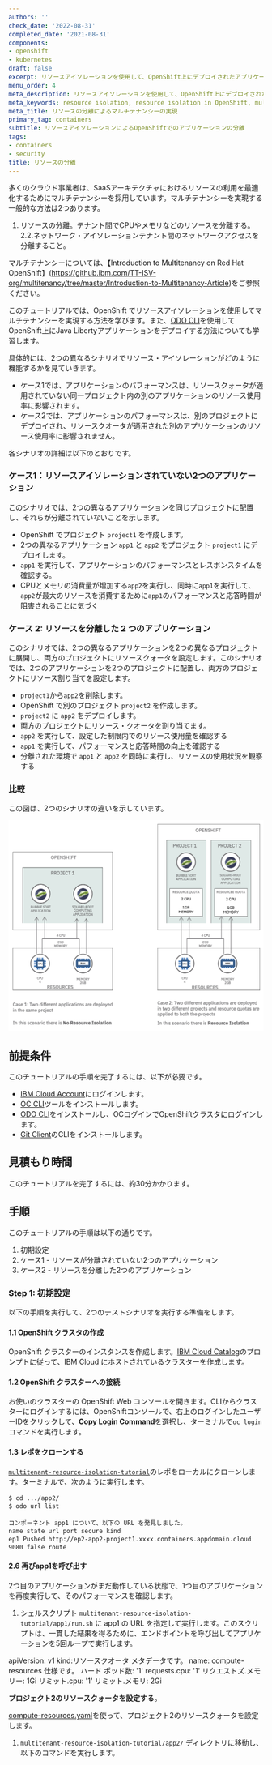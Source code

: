 ```yaml
---
authors: ''
check_date: '2022-08-31'
completed_date: '2021-08-31'
components:
- openshift
- kubernetes
draft: false
excerpt: リソースアイソレーションを使用して、OpenShift上にデプロイされたアプリケーションを保護します。
menu_order: 4
meta_description: リソースアイソレーションを使用して、OpenShift上にデプロイされたアプリケーションを保護します。
meta_keywords: resource isolation, resource isolation in OpenShift, mulitenancy
meta_title: リソースの分離によるマルチテナンシーの実現
primary_tag: containers
subtitle: リソースアイソレーションによるOpenShiftでのアプリケーションの分離
tags:
- containers
- security
title: リソースの分離
---
```


多くのクラウド事業者は、SaaSアーキテクチャにおけるリソースの利用を最適化するためにマルチテナンシーを採用しています。マルチテナンシーを実現する一般的な方法は2つあります。

1. リソースの分離。テナント間でCPUやメモリなどのリソースを分離する。
2.2.ネットワーク・アイソレーションテナント間のネットワークアクセスを分離すること。

マルチテナンシーについては、【Introduction to Multitenancy on Red Hat OpenShift】(https://github.ibm.com/TT-ISV-org/multitenancy/tree/master/Introduction-to-Multitenancy-Article)をご参照ください。

このチュートリアルでは、OpenShift でリソースアイソレーションを使用してマルチテナンシーを実現する方法を学びます。また、[ODO CLI](https://odo.dev)を使用してOpenShift上にJava Libertyアプリケーションをデプロイする方法についても学習します。

具体的には、2つの異なるシナリオでリソース・アイソレーションがどのように機能するかを見ていきます。

- ケース1では、アプリケーションのパフォーマンスは、リソースクォータが適用されていない同一プロジェクト内の別のアプリケーションのリソース使用率に影響されます。
- ケース2では、アプリケーションのパフォーマンスは、別のプロジェクトにデプロイされ、リソースクオータが適用された別のアプリケーションのリソース使用率に影響されません。

各シナリオの詳細は以下のとおりです。

### ケース1：リソースアイソレーションされていない2つのアプリケーション

このシナリオでは、2つの異なるアプリケーションを同じプロジェクトに配置し、それらが分離されていないことを示します。

- OpenShift でプロジェクト `project1` を作成します。
- 2つの異なるアプリケーション `app1` と `app2` をプロジェクト `project1` にデプロイします。
- `app1` を実行して、アプリケーションのパフォーマンスとレスポンスタイムを確認する。
- CPUとメモリの消費量が増加する`app2`を実行し、同時に`app1`を実行して、`app2`が最大のリソースを消費するために`app1`のパフォーマンスと応答時間が阻害されることに気づく

### ケース 2: リソースを分離した 2 つのアプリケーション

このシナリオでは、2つの異なるアプリケーションを2つの異なるプロジェクトに展開し、両方のプロジェクトにリソースクォータを設定します。このシナリオでは、2つのアプリケーションを2つのプロジェクトに配置し、両方のプロジェクトにリソース割り当てを設定します。

- `project1`から`app2`を削除します。
- OpenShift で別のプロジェクト `project2` を作成します。
- `project2` に `app2` をデプロイします。
- 両方のプロジェクトにリソース・クオータを割り当てます。
- `app2` を実行して、設定した制限内でのリソース使用量を確認する
- `app1` を実行して、パフォーマンスと応答時間の向上を確認する
- 分離された環境で `app1` と `app2` を同時に実行し、リソースの使用状況を観察する

### 比較

この図は、2つのシナリオの違いを示しています。

![リソースアイソレーションの図解](images/resource-isolation.png)

## 前提条件

このチュートリアルの手順を完了するには、以下が必要です。

- [IBM Cloud Account](https://cloud.ibm.com)にログインします。
- [OC CLI](https://docs.openshift.com/container-platform/4.6/cli_reference/openshift_cli/getting-started-cli.html)ツールをインストールします。
- [ODO CLI](https://odo.dev)をインストールし、OCログインでOpenShiftクラスタにログインします。
- [Git Client](https://git-scm.com/downloads)のCLIをインストールします。

## 見積もり時間

このチュートリアルを完了するには、約30分かかります。

## 手順

このチュートリアルの手順は以下の通りです。
1. 初期設定
1. ケース1 - リソースが分離されていない2つのアプリケーション
1. ケース2 - リソースを分離した2つのアプリケーション

### Step 1: 初期設定

以下の手順を実行して、2つのテストシナリオを実行する準備をします。

#### 1.1 OpenShift クラスタの作成

OpenShift クラスターのインスタンスを作成します。[IBM Cloud Catalog](https://cloud.ibm.com/kubernetes/catalog/create?platformType=openshift)のプロンプトに従って、IBM Cloud にホストされているクラスターを作成します。

#### 1.2 OpenShift クラスターへの接続

お使いのクラスターの OpenShift Web コンソールを開きます。CLIからクラスターにログインするには、OpenShiftコンソールで、右上のログインしたユーザーIDをクリックして、**Copy Login Command**を選択し、ターミナルで`oc login`コマンドを実行します。

#### 1.3 レポをクローンする

[`multitenant-resource-isolation-tutorial`](https://github.com/IBM/multitenant-resource-isolation-tutorial)のレポをローカルにクローンします。ターミナルで、次のように実行します。

    $ cd .../app2/
    $ odo url list

    コンポーネント app1 について、以下の URL を発見しました。
    name state url port secure kind
    ep1 Pushed http://ep2-app2-project1.xxxx.containers.appdomain.cloud 9080 false route

#### 2.6 再びapp1を呼び出す

2つ目のアプリケーションがまだ動作している状態で、1つ目のアプリケーションを再度実行して、そのパフォーマンスを確認します。

1. シェルスクリプト `multitenant-resource-isolation-tutorial/app1/run.sh` に app1 の URL を指定して実行します。このスクリプトは、一貫した結果を得るために、エンドポイントを呼び出してアプリケーションを5回ループで実行します。

apiVersion: v1
kind:リソースクオータ
メタデータです。
  name: compute-resources
仕様です。
  ハード
    ポッド数: '1'
    requests.cpu: '1'
    リクエストズ.メモリー: 1Gi
    リミット.cpu: '1'
    リミット.メモリ: 2Gi

**プロジェクト2のリソースクォータを設定する**。

[compute-resources.yaml](https://github.com/IBM/multitenant-resource-isolation-tutorial/blob/main/app2/compute-resources.yaml)を使って、プロジェクト2のリソースクォータを設定します。
1. `multitenant-resource-isolation-tutorial/app2/` ディレクトリに移動し、以下のコマンドを実行します。